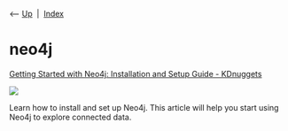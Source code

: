 <div class="nav">

⟵ [Up](index.html)  \|  [Index](index.html)

</div>

# neo4j

<div class="cards">

<div class="card">

<div class="card-title">

[Getting Started with Neo4j: Installation and Setup Guide -
KDnuggets](https://www.kdnuggets.com/getting-started-with-neo4j-installation-and-setup-guide)

</div>

<div class="card-image">

[![](https://www.kdnuggets.com/wp-content/uploads/neo4j.png)](https://www.kdnuggets.com/getting-started-with-neo4j-installation-and-setup-guide)

</div>

Learn how to install and set up Neo4j. This article will help you start
using Neo4j to explore connected data.

</div>

</div>
